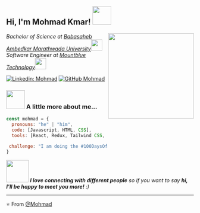 <h2> Hi, I'm Mohmad Kmar! <img src="https://media.giphy.com/media/mGcNjsfWAjY5AEZNw6/giphy.gif" width="50"></h2>
<img align='right' src="https://media.tenor.com/flflC6GFzO8AAAAM/sultan-alrefaei-programmer.gif" width="230">
<p><em>Bachelor of Science at <a href="http://www.unb.br">Babasaheb Ambedkar Marathwada University</a><img src="https://media.giphy.com/media/fYSnHlufseco8Fh93Z/giphy.gif" width="30"></br>Software Engineer at <a href="https://www.thoughtworks.com">Mountblue Technology</a><img src="https://media.giphy.com/media/WUlplcMpOCEmTGBtBW/giphy.gif" width="30"> 
</em></p>


[![Linkedin: Mohmad](https://img.shields.io/badge/-mohmad-blue?style=flat-square&logo=Linkedin&logoColor=white&link=https://www.linkedin.com/in/kamar-kadri-409aa4167/)](https://www.linkedin.com/in/kamar-kadri-409aa4167/)
[![GitHub Mohmad](https://img.shields.io/github/followers/thaiane?label=follow&style=social)](https://github.com/Kamar313)


### <img src="https://media.giphy.com/media/VgCDAzcKvsR6OM0uWg/giphy.gif" width="50"> A little more about me...  

```javascript
const mohmad = {
  pronouns: "he" | "him",
  code: [Javascript, HTML, CSS],
  tools: [React, Redux, Tailwind CSS, Figma, Adobe XD, UX],
 
 challenge: "I am doing the #100DaysOfCode challenge focused on react"
}
```

<img src="https://media.giphy.com/media/LnQjpWaON8nhr21vNW/giphy.gif" width="60"> <em><b>I love connecting with different people</b> so if you want to say <b>hi, I'll be happy to meet you more!</b> :)</em>

---

⭐️ From [@Mohmad](https://github.com/Kamar313)
